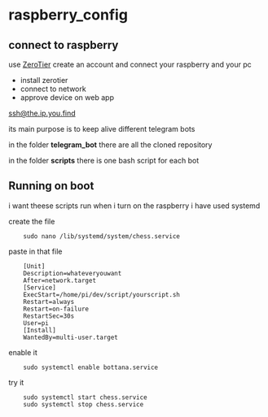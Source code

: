 # raspberry_config

## connect to raspberry 
use [ZeroTier](https://my.zerotier.com) create an account and connect your raspberry and your pc 

- install zerotier 
- connect to network
- approve device on web app

ssh@the.ip.you.find



its main purpose is to keep alive different telegram bots

in the folder **telegram_bot** there are all the cloned repository 

in the folder **scripts** there is one bash script for each bot 

## Running on boot 
i want theese scripts run when i turn on the raspberry i have used systemd


 create the file 
 
		sudo nano /lib/systemd/system/chess.service

paste in that file 

		[Unit]
		Description=whateveryouwant
		After=network.target
		[Service]
		ExecStart=/home/pi/dev/script/yourscript.sh
		Restart=always
		Restart=on-failure
		RestartSec=30s
		User=pi
		[Install]
		WantedBy=multi-user.target

 enable it 
 
		sudo systemctl enable bottana.service


try it 

		sudo systemctl start chess.service
		sudo systemctl stop chess.service
